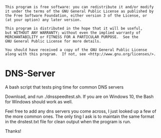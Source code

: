    This program is free software: you can redistribute it and/or modify
    it under the terms of the GNU General Public License as published by
    the Free Software Foundation, either version 3 of the License, or
    (at your option) any later version.

    This program is distributed in the hope that it will be useful,
    but WITHOUT ANY WARRANTY; without even the implied warranty of
    MERCHANTABILITY or FITNESS FOR A PARTICULAR PURPOSE.  See the
    GNU General Public License for more details.

    You should have received a copy of the GNU General Public License
    along with this program.  If not, see <http://www.gnu.org/licenses/>.
    
# DNS-Server
A bash script that tests ping time for common DNS servers

Download, and run ./dnsspeedtest.sh. If you are on Windows 10, the Bash for Windows should work as well.

Feel free to add any dns servers you come across, I just looked up a few of the more common ones. The only ting I ask is to maintain the same format in the dnstest.txt file for clean output when the program is run.

Thanks!
